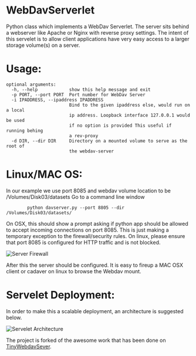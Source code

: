 WebDavServerlet
==========
Python class which implements a WebDav Serverlet. The server sits behind a webserver like Apache or Nginx with reverse proxy settings.
The intent of this servelet is to allow client applications have very easy access to a larger storage volume(s) on a server.

Usage: 
====

``` 
optional arguments:
  -h, --help            show this help message and exit
  -p PORT, --port PORT  Port number for WebDav Server
  -i IPADDRESS, --ipaddress IPADDRESS
                        Bind to the given ipaddress else, would run on a local
                        ip address. Loopback interface 127.0.0.1 would be used
                        if no option is provided This useful if running behing
                        a rev-proxy
  -d DIR, --dir DIR     Directory on a mounted volume to serve as the root of
                        the webdav-server
 ```
 
 
 Linux/MAC OS: 
 ====
 In our example we use port 8085 and webdav volume location to be /Volumes/Disk03/datasets
 Go to a command line window 
 
```
		python davserver.py --port 8805 --dir /Volumes/Disk03/datasets/ 
```
 	
 On OSX, this should show a prompt asking if python app should be allowed to accept incoming connections on port 8085. This is just making a temporary exception to the firewall/security rules. 
 On linux, please ensure that port 8085 is configured for HTTP traffic and is not blocked. 
 	
![Server Firewall](https://github.com/neosinha/WebdavServlet/blob/gh-pages/docs/images/security-prompt.png)

After this the server should be configured. It is easy to fireup a MAC OSX client or cadaver on linux to browse the Webdav mount. 


 	
 	
Servelet Deployment: 
====
In order to make this a scalable deployment, an architecture is suggested below. 
 
![Servelet Architecture](https://github.com/neosinha/WebdavServlet/blob/gh-pages/docs/images/WebdavServelet.001.jpeg)


The project is forked of the awesome work that has been done on [TinyWebdavSever](https://github.com/wolf71/TinyWebDav). 




